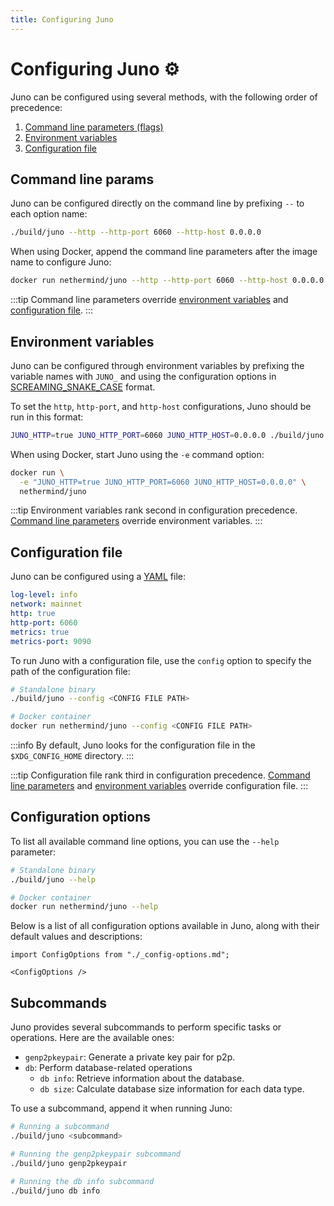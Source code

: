 ```yaml
---
title: Configuring Juno
---
```


# Configuring Juno :gear:

Juno can be configured using several methods, with the following order of precedence:

1. [Command line parameters (flags)](#command-line-params)
2. [Environment variables](#environment-variables)
3. [Configuration file](#configuration-file)

## Command line params

Juno can be configured directly on the command line by prefixing `--` to each option name:

```bash
./build/juno --http --http-port 6060 --http-host 0.0.0.0
```

When using Docker, append the command line parameters after the image name to configure Juno:

```bash
docker run nethermind/juno --http --http-port 6060 --http-host 0.0.0.0
```

:::tip
Command line parameters override [environment variables](#environment-variables) and [configuration file](#configuration-file).
:::

## Environment variables

Juno can be configured through environment variables by prefixing the variable names with `JUNO_` and using the configuration options in [SCREAMING_SNAKE_CASE](https://en.wiktionary.org/wiki/screaming_snake_case) format.

To set the `http`, `http-port`, and `http-host` configurations, Juno should be run in this format:

```bash
JUNO_HTTP=true JUNO_HTTP_PORT=6060 JUNO_HTTP_HOST=0.0.0.0 ./build/juno
```

When using Docker, start Juno using the `-e` command option:

```bash
docker run \
  -e "JUNO_HTTP=true JUNO_HTTP_PORT=6060 JUNO_HTTP_HOST=0.0.0.0" \
  nethermind/juno
```

:::tip
Environment variables rank second in configuration precedence. [Command line parameters](#command-line-params) override environment variables.
:::

## Configuration file

Juno can be configured using a [YAML](https://en.wikipedia.org/wiki/YAML) file:

```yaml title="Sample YAML File" showLineNumbers
log-level: info
network: mainnet
http: true
http-port: 6060
metrics: true
metrics-port: 9090
```

To run Juno with a configuration file, use the `config` option to specify the path of the configuration file:

```bash
# Standalone binary
./build/juno --config <CONFIG FILE PATH>

# Docker container
docker run nethermind/juno --config <CONFIG FILE PATH>
```

:::info
By default, Juno looks for the configuration file in the `$XDG_CONFIG_HOME` directory.
:::

:::tip
Configuration file rank third in configuration precedence. [Command line parameters](#command-line-params) and [environment variables](#environment-variables) override configuration file.
:::

## Configuration options

To list all available command line options, you can use the `--help` parameter:

```bash
# Standalone binary
./build/juno --help

# Docker container
docker run nethermind/juno --help
```

Below is a list of all configuration options available in Juno, along with their default values and descriptions:

```mdx-code-block
import ConfigOptions from "./_config-options.md";

<ConfigOptions />
```

## Subcommands

Juno provides several subcommands to perform specific tasks or operations. Here are the available ones:

- `genp2pkeypair`: Generate a private key pair for p2p.
- `db`: Perform database-related operations
  - `db info`: Retrieve information about the database.
  - `db size`: Calculate database size information for each data type.

To use a subcommand, append it when running Juno:

```bash
# Running a subcommand
./build/juno <subcommand>

# Running the genp2pkeypair subcommand
./build/juno genp2pkeypair

# Running the db info subcommand
./build/juno db info
```
